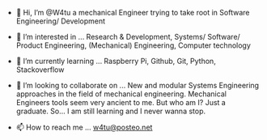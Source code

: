 - 👋 Hi, I’m @W4tu
  a mechanical Engineer trying to take root in Software Engineering/ Development

- 👀 I’m interested in ...
  Research & Development, 
  Systems/ Software/ Product Engineering,
  (Mechanical) Engineering, 
  Computer technology

- 🌱 I’m currently learning ...
  Raspberry Pi, 
  Github, 
  Git, 
  Python, 
  Stackoverflow
  
- 💞️ I’m looking to collaborate on ...
  New and modular Systems Engineering approaches in the field of mechanical engineering.
  Mechanical Engineers tools seem very ancient to me. 
  But who am I? Just a graduate. So... I am still learning and I never wanna stop.

- 📫 How to reach me ...
  w4tu@posteo.net

<!---
W4tu/W4tu is a ✨ special ✨ repository because its `README.md` (this file) appears on your GitHub profile.
You can click the Preview link to take a look at your changes.
--->
